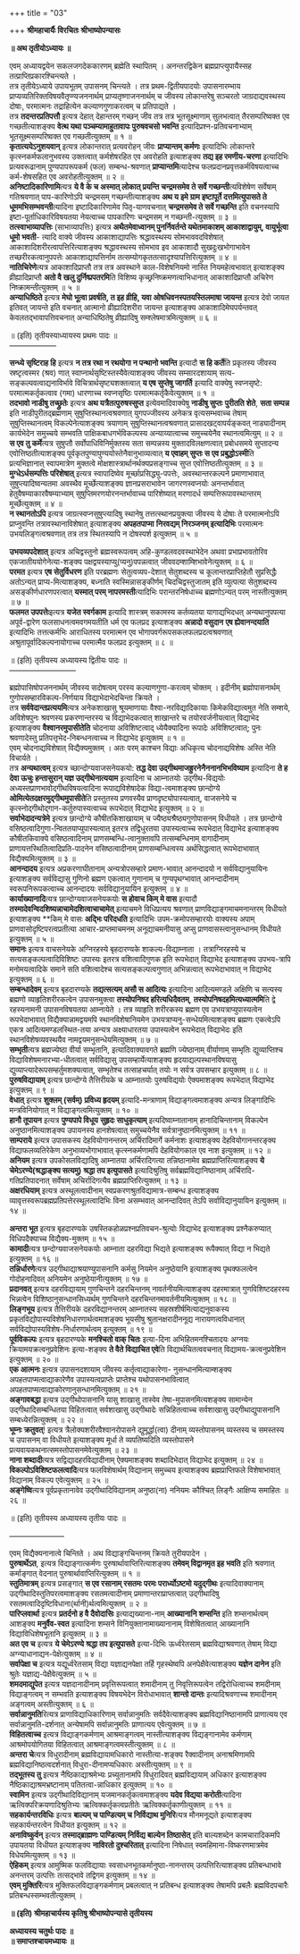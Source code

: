 +++
title = "03"

+++
**श्रीमहाचार्यैः विरचितः श्रीभाष्योपन्यासः**

**॥ अथ तृतीयोऽध्यायः ॥**

एवम् अध्यायद्वयेन सकलजगदेककारणम् ब्रह्मेति स्थापितम् । अनन्तरद्विकेन ब्रह्मप्राप्त्युपायैस्सह तत्प्राप्तिप्रकारश्चिन्त्यते ।  
तत्र तृतीयेऽध्याये उपायभूतम् उपासनम् चिन्त्यते । तत्र प्रथम-द्वितीयपादयोः उपासनारम्भाय प्राप्यव्यतिरिक्तविषयवैतृप्ण्यजननार्थम् प्राप्यतृष्णाजननार्थम् च जीवस्य लोकान्तरेषु सञ्चरतो जाग्रदाद्यवस्थस्य दोषाः, परमात्मनः तद्राहित्येन कल्याणगुणाकरत्वम् च प्रतिपाद्यते ।  
तत्र **तदन्तरप्रतिपत्तौ** इत्यत्र देहात् देहान्तरम् गच्छन् जीव तत्र तत्र भूतसूक्ष्माणाम् सुलभत्वात् तैरसम्परिष्वक्त एव गच्छतीत्याशङ्क्य **वेत्थ यथा पञ्चम्यामाहुतावापः पुरुषवचसो भवन्ति** इत्यादिप्रश्न-प्रतिवचनाभ्याम् भूतसूक्ष्मसम्परिष्वक्त एव गच्छतीत्युक्तम् ॥ १ ॥  
**कृतात्ययेऽनुशयवान्** इत्यत्र लोकान्तरात् प्रत्यवरोहन् जीवः **प्राप्यान्तम् कर्मणः** इत्यादिभिः लोकान्तरे कृत्स्नकर्मफलानुभवस्य उक्तत्वात् कर्मशेषरहित एव अवरोहति इत्याशङ्क्य **तद्य इह रमणीय-चरणा** इत्यादिभिः प्रत्यवरूढानाम् पुण्यपापरूपकर्म (फल) सम्बन्ध-श्रवणात् **प्राप्यान्तमि**त्यादेश्च फलप्रदानप्रवृत्तकर्मविषयत्वाच्च कर्म-शेषसहित एव अवरोहतीत्युक्तम् ॥ २ ॥  
**अनिष्टादिकारिणामि**त्यत्र **ये वै के च अस्मात् लोकात् प्रयन्ति चन्द्रमसमेव ते सर्वे गच्छन्ती**त्यविशेषेण सर्वेषाम् गतिश्रवणात् पाप-कारिणोऽपि चन्द्रमसम् गच्छन्तीत्याशङ्क्य **अथ य इमे ग्राम इष्टापूर्ते दत्तमित्युपासते ते धूममभिसम्भवन्ती**त्यादिना इष्टादिकारिणामेव पितृ-याणवचनात् **चन्द्रमसमेव ते सर्वे गच्छन्ति** इति वचनस्यापि इष्टा-पूर्ताधिकारिविषयतया नेयत्वाच्च पापकारिणः चन्द्रमसम् न गच्छन्ती-त्युक्तम् ॥ ३ ॥  
**तत्स्वाभाव्यापत्तिः** (साभाव्यापत्तिः) इत्यत्र **अथैतमेवाध्वानम् पुनर्निवर्तन्ते यथेतमाकाशम् आकाशाद्वायुम्, वायुर्भूत्वा धूमो भवती**- त्यादि वाक्ये जीवस्य आकाशाद्यापत्तिः श्रद्धावस्थस्य सोमभाववदविशेषात् आकाशादिशरीरत्वापत्तिरित्याशङ्क्य श्रद्धावस्थस्य सोमभाव इव आकाशादौ सुखदुःखभोगाभावेन तच्छरीरकत्वानुपपत्तेः आकाशाद्यापत्तिर्नाम तत्सम्योगकृततत्सादृश्यापत्तिरित्युक्तम् ॥ ४ ॥  
**नातिचिरेणे**त्यत्र आकाशादिप्राप्तौ तत्र तत्र अवस्थाने काल-विशेषनियमो नास्ति नियमहेत्वभावात् इत्याशङ्क्य व्रीह्यादिप्राप्तौ **अतो वै खलु दुर्निष्प्रपतरमि**ति विशिष्य कृच्छ्रनिष्क्रमणत्वाभिधानात् आकाशादिप्राप्तौ अचिरेण निष्क्रामन्तीत्युक्तम् ॥ ५ ॥  
**अन्याधिष्ठिते** इत्यत्र **मेघो भूत्वा प्रवर्षति, त इह व्रीहि, यवा ओषधिवनस्पतयस्तिलमाषा जायन्त** इत्यत्र देवो जायत इतिवत् जायन्ते इति वचनात् आत्मानो व्रीह्यादिशरीरा जायन्त इत्याशङ्क्य आकाशादिमेघपर्यन्तवत् केवलतद्भावापत्तिवचनात् अन्याधिष्ठितेषु व्रीह्यादिषु सम्श्लेषमात्रमित्युक्तम् ॥ ६ ॥

॥ (इति) तृतीयस्याध्यायस्य प्रथमः पादः ॥  
——————

**सन्ध्ये सृष्टिराह हि** इत्यत्र **न तत्र रथा न रथयोगा न पन्थानो भवन्ति** इत्यादौ **स हि कर्ते**ति प्रकृतस्य जीवस्य स्रष्टृत्वस्मर (श्रव) णात् स्वाप्नार्थसृष्टिस्तस्यैवेत्याशङ्क्य जीवस्य सम्सारदशायाम् सत्य-सङ्कल्पवत्वाद्यनाविर्भावे विचित्रार्थसृष्ट्यशक्तत्वात् **य एष सुप्तेषु जागर्ति** इत्यादि वाक्येषु स्वप्नसृष्टे: परमात्मकर्तृकत्वाव (गमा) धारणाच्च स्वप्नसृष्ठिः परमात्मकर्तृकैवेत्युक्तम् ॥ १ ॥  
**तदभावो नाडीषु तच्छ्रुतेः** इत्यत्र **अथ यत्रैतत्पुरुषस्सुप्त** इत्येवमादिवाक्येषु **नाडीषु सुप्तः** **पुरीतति शेते**, **सता सम्पन्न** इति नाडीपुरीतद्ब्रह्मणाम् सुषुप्तिस्थानत्वश्रवणात् युगपज्जीवस्य अनेकत्र वृत्यसम्भवाच्च तेषाम् सुषुप्तिस्थानत्वम् विकल्पेनेत्याशङ्क्य त्रयाणाम् सुषुप्तिस्थानत्वश्रवणात् प्रासादखट्वापर्यङ्कवत् नाड्यादीनाम् कार्यभेदेन समुच्चये सम्भवति पाक्षिकबाधगर्भविकल्पस्य अन्याय्यात्वाच्च समुच्चयेनैव स्थानत्वमित्युम् ॥ २ ॥  
**स एव तु कर्मे**त्यत्र सुषुप्तौ सर्वोपाधिविनिर्मुक्तस्य सता सम्पन्नस्य मुक्तादविलक्षणत्वात् प्रबोधसमये सुप्तादन्य एवोत्तिष्ठतीत्याशङ्क्य पूर्वकृतपुण्यापुण्ययोस्तेनैवानुभाव्यत्वात् **य एवाहम् सुप्तः स एव प्रबुद्धोऽस्मी**ति प्रत्यभिज्ञानात् स्वापमात्रेण मुक्तत्वे मोक्षशास्त्रार्थानर्थक्यप्रसङ्गाच्च सुप्त एवोत्तिष्ठतीत्युक्तम् ॥ ३ ॥  
**मुग्धेऽर्धसम्पत्तिः परिशेषात्** इत्यत्र स्वापादिष्वेव मूर्च्छाप्रसिद्ध्यु-पपत्तेः, अवस्थान्तरकल्पने प्रमाणाभावात् सुषुप्त्यादिष्वन्यतमा अवस्थैव मूर्च्छेत्याशङ्क्य ज्ञानप्रसराभावेन जागरणस्वप्नयोः अनन्तर्भावात् हेतुवैषम्याकारवैषम्याभ्याम् सुषुप्तिमरणयोरनन्तर्भावाच्च पारिशेष्यात् मरणादर्ध सम्पत्तिरूपावस्थान्तरम् मूर्च्छेत्युक्तम् ॥ ४ ॥  
**न स्थानतोऽपि** इत्यत्र जाग्रत्स्वप्नसुषुप्त्यादिषु स्थानेषु तत्तत्स्थानप्रयुक्त्या जीवस्य ये दोषाः ते परमात्मनोऽपि प्राप्नुवन्ति तत्रावस्थानाविशेषात् इत्याशङ्क्य **अपहतपाप्मा** **निरवद्यम् निरञ्जनम् इत्यादिभिः** परमात्मनः उभयलिङ्गत्वश्रवणात् तत्र तत्र स्थितस्यापि न दोषस्पर्श इत्युक्तम् ॥ ५ ॥

**उभयव्यपदेशात्** इत्यत्र अचिद्वस्तुनो ब्रह्मस्वरूपत्वम् अहि-कुण्डलवदवस्थाभेदेन अथवा प्रभाप्रभावतोरिव एकजातीययोगेनेत्या-शङ्क्य पक्षद्वयस्याप्यु(प्यनु)पपन्नत्वात् जीववदम्शाम्शिभावेनेत्युक्तम् ॥ ६ ॥  
**परमत** इत्यत्र **एष सेतुर्विधरण** इति परब्रह्मणः सेतुत्वव्यप-देशात् सेतुशब्दस्य च कूलान्तरप्राप्तिहेतौ सुप्रसिद्धैः अतोऽन्यत् प्राप्य-मित्याशङ्क्य, बध्नाति स्वस्मिन्नासङ्कीर्णम् चिदचिद्वस्तुजातम् इति व्युत्पत्या सेतुशब्दस्य असङ्कीर्णधारणपरत्वात् **यस्मात् परम् नापरमस्ती**त्यादिभिः परान्तरनिषेधाच्च ब्रह्मणोऽन्यत् परम् नास्तीत्युक्तम् ॥ ७ ॥  
**फलमत उपपत्तेः**इत्यत्र **यजेत स्वर्गकाम** इत्यादि शास्त्रम् सकामस्य कर्तव्यतया यागाद्यभिदधत् अन्यथानुपपत्या अपूर्व-द्वारेण फलसाधनत्वमवगमयतीति धर्म एव फलप्रद इत्याशङ्क्य **अन्नादो वसुदान** **एष ह्येवानन्दयाति** इत्यादिभिः तत्तत्कर्मभिः आराधितस्य परमात्मन एव भोगापवर्गरूपसकलफलप्रदत्वश्रवणात् अश्रुतापूर्वादिकल्पनायोगाच्च परमात्मैव फलप्रद इत्युक्तम् ॥ ८ ॥

॥ (इति) तृतीयस्य अध्यायस्य द्वितीयः पादः ॥  
————————–

ब्रह्मोपासिषोपजननार्थम् जीवस्य सदोषत्वम् परस्य कल्याणगुणा-करत्वम् चोक्तम् । इदीनीम् ब्रह्मोपासनार्थम् गुणोपसम्हारविकल्प-निर्णयाय विद्याभेदाभेदचिन्ता क्रियते ।  
तत्र **सर्ववेदान्तप्रत्ययमि**त्यत्र अनेकशाखासु श्रूयमाणायाः वैश्वा-नरविद्यादिकायाः किमेकविद्यात्वमुत नेति सम्शये, अविशेषपुनः श्रवणस्य प्रकरणान्तरस्य च विद्याभेदकत्वात् शाखान्तरे च तयोरवर्जनीयत्वात् विद्याभेद इत्याशङ्क्य **वैश्वानरमुपासीतेति** चोदनाया अविशिष्टत्वाद् ध्येयैक्यादिना रूपादेः अविशिष्टत्वात्; पुनः श्रवणादेस्तु प्रतिपत्तृभेद-निबन्धनत्वाच्च न विद्याभेद इत्युक्तम् ॥ १ ॥  
एवम् चोदनाद्यविशेषात् विद्यैक्यमुक्तम् । अतः परम् काश्चन विद्याः अधिकृत्य चोदनाद्यविशेषः अस्ति नेति विचार्यते ।  
तत्र **अन्यथात्वम्** इत्यत्र च्छान्दोग्यवाजसनेयकयो: **तद्ध देवा उद्गीथमाजह्रुरनेनैननानभिभविष्याम** इत्यादिना **ते ह देवा ऊचुः हन्तासुरान् यज्ञ उद्गीथेनात्ययाम** इत्यादिना च आम्नातयोः उद्गीथ-विद्ययोः अध्यस्तप्राणभावोद्गीथविषयत्वादिना रूपाद्यविशेषादेक विद्या-त्वमाशङ्क्य छान्दोग्ये **ओमित्येतदक्षरमुद्गीथमुपासीते**ति प्रस्तुतस्य प्रणवस्यैव प्राणदृष्ट्योपास्यत्वात्, वाजसनेये च कृत्स्नोद्गीथोद्गान-कर्तुरुपास्यत्वाच्च रूपभेदात् विद्याभेद इत्युक्तम् ॥ २ ॥  
**सर्वाभेदादन्यत्रेमे** इत्यत्र छान्दोग्ये कौषीतकिशाखायाम् च ज्यैष्ठ्यश्रैष्ठ्यगुणोपासनम् विधीयते । तत्र छान्दोग्ये वसिष्ठत्वादिगुणा-न्विततयाप्युपास्यत्वात् इतरत्र तद्विधुरतया उपास्यत्वाच्च रूपभेदात् विद्याभेद इत्याशङ्क्य कौषीतकिवाक्ये वसिष्ठत्वादिनाम् प्राणसम्बन्धि-त्वानुक्तावपि तत्सम्बन्धिनाम् वागादीनाम् प्राणायत्तस्थितित्वादिप्रति-पादनेन वसिष्ठत्वादीनाम् प्राणसम्बन्धित्वस्य अर्थसिद्धत्वात् रूपभेदाभावात् विद्यैक्यमित्युक्तम् ॥ ३ ॥  
**आनन्दादय** इत्यत्र अप्रकरणाघीतानाम् अन्यत्रोपसम्हारे प्रमाण-भावात् आनन्दादयो न सर्वविद्यानुयायिनः इत्याशङ्क्य सर्वविद्यासु गुणिनो ब्रह्मण एकत्वात् गुणानाम् च गुण्यपृथग्भावात् आनन्दादीनाम् स्वरूपनिरूपकत्वाच्च आनन्दादयः सर्वविद्यानुयायिन इत्युक्तम् ॥ ४ ॥  
**कार्याख्यानादि**त्यत्र छान्दोग्यवाजसनेयकयोः **स होवाच किम् मे वास** इत्यादौ **तस्मादेवन्विदशिष्यन्नाचामेदशित्वाचाचामेत्** इत्याचमने विधिप्रत्यय श्रवणात् प्राणविद्याङ्गमाचमनान्तरम् विधीयते इत्याशङ्क्य **किम् मे वासः **अद्भिः परिदधति** इत्यादिभिः उपम-क्रमोपसम्हारयोः वाक्यस्य अपाम् प्राणवासोदृष्टिपरत्वप्रतीत्या आचार-प्राप्तमाचमनम् अनूद्याचमनीयासु अप्सु प्राणवासस्त्वानुसन्धानम् विधीयते इत्युक्तम् ॥ ५ ॥  
**समानः** इत्यत्र वाचसनेयके अग्निरहस्ये बृहदारण्यके शाकल्य-विद्याम्नाता । तत्राग्निरहस्ये च सत्यसङ्कल्पत्वादिविशिष्टः उपास्यः इतरत्र वशित्वादिगुणक इति रूपभेदात् विद्याभेद इत्याशङ्क्य उपभय-त्रापि मनोमयत्वादिके समाने सति वशित्वादेश्च सत्यसङ्कल्पत्वगुणात् अभिन्नत्वात् रूपभेदाभावात् न विद्याभेद इत्युक्तम् ॥ ६ ॥  
**सम्बन्धादेवम्** इत्यत्र बृहदारण्यके **तद्यत्सत्यम् असौ स आदित्यः** इत्यादिना आदित्यमण्डले अक्षिणि च सत्यस्य ब्रह्मणो व्याहृतिशरीरकत्वेन उपासनमुक्त्वा **तस्योपनिषद हरित्यधिदैवतम्**, **तस्योपनिषदहमित्यध्यात्ममि**ति द्वे रहस्यनामनी उपासनविषयतया आम्नायेते । तत्र व्याहृति शरीरकस्य ब्रह्मण एव उभयत्राप्युपास्यत्वेन रूपभेदाभावात् विद्यैक्यान्नामद्वयमपि स्थानविशेषानियमेन उभयत्राप्यनु-सन्धेयमित्याशङ्क्य ब्रह्मणः एकत्वेऽपि एकत्र आदित्यमण्डलस्थित-तया अन्यत्र अक्ष्याधारतया उपास्यत्वेन रूपभेदात् विद्याभेदः इति स्थानविशेषव्यवस्थयैव नामद्वयमनुसन्धेयमित्युक्तम् ॥ ७ ॥  
**सम्भृती**त्यत्र ब्रह्मज्येष्ठा वीर्या सम्भृतानि, इत्यादिवाक्यावगते ब्रह्मणि ज्येष्ठानाम् वीर्याणाम् सम्भृतिः द्युव्याप्तिश्च विद्याविशेषमनारभ्या-धीतत्वात् सर्वविद्यासु उपसम्हार्येत्याशङ्क्य हृदयाद्यल्पस्थानविषयासु द्युव्याप्त्यादेरूपसम्हर्तुमशक्यत्वात्, सम्भृतेश्च तत्साहचर्यात् तयोः न सर्वत्र उपसम्हार इत्युक्तम् ॥ ८ ॥  
**पुरुषविद्यायाम्** इत्यत्र छान्दोग्ये तैत्तिरीयके च आम्नातयोः पुरुषविद्ययोः ऐक्यमाशङ्क्य रूपभेदात् विद्याभेद इत्युक्तम् ॥ ९ ॥  
**वेधात्** इत्यत्र **शुक्लम् (सर्वम्) प्रविध्य हृदयम्** इत्यादि-मन्त्राणाम् विद्याङ्गत्वमाशङ्क्य अन्यत्र लिङ्गादिभिः मन्त्रविनियोगात् न विद्याङ्गत्वमित्युक्तम् ॥ १० ॥  
**हानौ तूपायन** इत्यत्र **पुण्यपापे विधूय** **सुहृदः साधुकृत्याम्** इत्यदिष्वाम्नातानाम् हानादिचिन्तानाम् विकल्पेन अनुष्ठानमित्याशङ्क्य उपायनस्य हानशेषत्वात् समुच्चयेनैव सर्वत्रानुष्ठानमित्युक्तम् ॥ ११ ॥  
**साम्पराये** इत्यत्र उपासकस्य देहवियोगानन्तरम् अर्चिरादिमार्गे कर्मनाशः इत्याशङ्क्य देहवियोगानन्तरङ्क्य विद्याफलव्यतिरेकेण अनुभाव्यभोगाभावात् कृत्स्नकर्मणामपि देहवियोगकाल एव नाश इत्युक्तम् ॥ १२ ॥  
**अनियम** इत्यत्र उपकोसलविद्यादिषु आम्नातया अर्चिरादिगत्या तन्निष्ठानामेव ब्रह्मप्राप्तिरित्याशङ्क्य **ये चेमेऽरण्ये(श्रद्धाङ्क्य सत्यमु) श्रद्धा तप इत्युपासते** इत्यादिश्रुतिषु सर्वब्रह्मविद्यानिष्ठानाम् अर्चिरादि-गतिप्रतिपादनात् सर्वेषाम् अचिर्रादिगत्यैव ब्रह्मप्राप्तिरित्युक्तम् ॥ १३ ॥  
**अक्षरधियाम्** इत्यत्र अस्थूलत्वादीनाम् स्वप्रकरणश्रुतविद्यामात्र-सम्बन्ध इत्याशङ्क्य व्यावृत्तस्वरूपब्रह्मप्रतिपत्तेरस्थूलत्वादिभिः विना असम्भवात् आनन्दादिवत् तेऽपि सर्वाविद्यानुयायिन इत्युक्तम् ॥ १४ ॥

**अन्तरा भूत** इत्यत्र बृहदारण्यके उषस्तिकहोळप्रश्नप्रतिवचन-श्रुत्योः विद्याभेद इत्याशङ्क्य प्रश्नैकरुप्यात् विधिपदैक्याच्च विद्यैक्य-मुक्तम् ॥ १५ ॥  
**कामादी**त्यत्र छन्दोग्यवाजसनेयकयोः आम्नाता दहरविद्या भिद्यते इत्याशङ्क्य रूपैक्यात् विद्या न भिद्यते इत्युक्तम् ॥ १६ ॥  
**तन्निर्धारणे**त्यत्र उद्गीथाद्याश्रयाण्युपासनानि कर्मसु नियमेन अनुष्ठेयानि इत्याशङ्क्य पृथक्फलत्वेन गोदोहनादिवत् अनियमेन अनुष्ठेयानीत्युक्तम् ॥ १७ ॥  
**प्रदानवत्** इत्यत्र दहरविद्यायाम् गुणचिन्तने दहरचिन्तनम् नावर्तनीयमित्याशङ्क्य दहरमात्रात् गुणविशिष्टदहरस्य भिन्नत्वेन विशिष्ठानुसन्धानसिध्यर्थम् गुणचिन्तने दहरचिन्तनमावर्तनीयमित्युक्तम् ॥ १८ ॥  
**लिङ्गभूय** इत्यत्र तैत्तिरीयके दहरविद्यानन्तरम् आम्नातस्य सहस्रशीर्षमित्याद्यनुवाकस्य प्रकृतविद्योपास्यविशेषनिधारणार्थत्वमाशङ्क्य भूयसीषु श्रुतानक्षरादीननूद्य नारायणत्वविधानात् सर्वविद्योपास्यविशेष-निर्धारणार्थत्वम् इत्युक्तम् ॥ १९ ॥  
**पूर्वविकल्पः** इत्यत्र बृहदारण्यके **मनश्चितो वाक् चितः** इत्या-दिना अभिहितमनश्चितादयः अग्नयः क्रियामयक्रत्वनुप्रवेशिनः इत्या-शङ्क्य **ते वैते विद्याचित एवे**ति विद्यार्थचितत्ववचनात् विद्यामय-क्रत्वनुप्रवेशिन इत्युक्तम् ॥ २० ॥  
**एक आत्मनः** इत्यत्र उपासनदशायाम् जीवस्य कर्तृत्वाद्याकारेणा- नुसन्धानमित्याम्शङ्क्य अपहतपाप्मत्वाद्याकारेणैव उपास्यत्वप्राप्तेः प्राप्तेश्च यथोपासनभावित्वात् अपहतपाप्मत्वाद्याकोरणानुसन्धानमित्युक्तम् ॥ २१ ॥  
**अङ्गावबद्धा** इत्यत्र उद्गीथोपासनानि यासु शाखासु तास्वेव तेषा-मुपासनमित्यशङ्क्य सामान्येन उद्गीथादिसम्बन्धितया विहितत्वात् सर्वशाखासु उद्गीथादेः सन्निहितत्वाच्च सर्वशाखासु उद्गीथाद्युपासनानि सम्बध्येरन्नित्युक्तम् ॥ २२ ॥  
**भूम्नः क्रतुवत्**! इत्यत्र त्रैलोक्यशरीरवैश्वानरोपासने द्युमूर्द्धा(त्वा) दीनाम् व्यस्तोपासनम् व्यस्तस्य च समस्तस्य च उपासनम् वा विधीयते इत्याशङ्क्य मूर्धा ते व्यपतिष्यदिति व्यस्तोपासने प्रत्यवायकथनात्समस्तोपासनमेवेत्युक्तम् ॥ २३ ॥  
**नाना शब्दादी**त्यत्र सद्विद्यादहरविद्यादीनाम् ऐक्यमाशङ्क्य शब्दादिभेदात् विद्याभेद इत्युक्तम् ॥ २४ ॥  
**विकल्पोऽविशिष्टफलत्वादि**त्यत्र फलविशेषार्थम् विद्यानाम् समुच्चय इत्याशङ्क्य ब्रह्मप्राप्तिफले विशेषाभावात् विद्यानाम् विकल्प एवेत्युक्तम् ॥ २५ ॥  
**अङ्गेष्वि**त्यत्र पूर्वप्रकृतानावेव उद्गीथादिविद्यानाम् अनुष्ठा(ना) ननियमः कौश्चित् लिङ्गैः आक्षिप्य समाहितः ॥ २६ ॥

॥ (इति) तृतीयस्य अध्यायस्य तृतीयः पादः ॥

———————

एवम् विद्यैक्यनानात्वे चिन्तिते । अथ विद्याङ्गचिन्तनम् क्रियते तुरीयपादेन ।  
**पुरुषार्थेऽत**, इत्यत्र विद्याङ्गात्कर्मणः पुरुषार्थावाप्तिरित्याशङ्क्य **तमेवम् विद्वानमृत इह भवति** इति श्रवणात् कर्माङ्गात् वेदनात् पुरुषार्थावाप्तिरित्युक्तम् ॥ १ ॥  
**स्तुतिमात्रम्** इत्यत्र प्रसङ्गात् **स एव रसानाम् रसतमः परमः परार्ध्योऽष्टमो यदुद्गीथः** इत्यादिवाक्यानाम् उद्गीथादिस्तुतिपरत्वमाशङ्क्य रसतमत्वादीनाम् प्रमाणान्तराप्राप्तत्वात् उद्गीथादिषु रसतमत्वादिदृष्टिविधाना(र्थानी)र्थत्वमित्युक्तम् ॥ २ ॥  
**पारिप्लवार्था** इत्यत्र **प्रतर्दनो ह वै दैवोदासिः** इत्याद्यख्याना-नाम् **आख्यानानि शम्सन्ति** इति शम्सनार्थत्वम् आशङ्क्य **मनुर्वैव-स्वत** इत्यादिना शम्सने विनियुक्तानामाख्यानानाम् विशेषितत्वात् आख्यानानि विद्याविधिशेषभूतानि इत्युक्तम् ॥ ३ ॥  
**अत एव च** इत्यत्र **ये चेमेऽरण्ये श्रद्धा तप इत्युपासते** इत्या-दिभिः ऊर्ध्वरेतसाम् ब्रह्मविद्याश्रवणात् तेषाम् विद्या अग्न्याधानाद्यन-पेक्षेत्युक्तम् ॥ ४ ॥  
**सर्वापेक्षा च** इत्यत्र यद्यूर्ध्वरेतसाम् विद्या यज्ञाद्यनपेक्षा तर्हि गृहस्थेष्वपि अनपेक्षैवेत्याशङ्क्य **यज्ञेन दानेन** इति श्रुतेः यज्ञाद्य-पेक्षैवेत्युक्तम् ॥ ५ ॥  
**शमदमाद्युपेत** इत्यत्र यज्ञदानादीनाम् प्रवृत्तिरूपत्वात् शमादीनाम् तु निवृत्तिरूपत्वेन तद्विरोधित्वाच्च शमदीनाम् विद्याङ्गत्वम् न सम्भवति इत्याशङ्क्य विषयभेदेन विरोधाभावात् **शान्तो दान्तः** इत्यादिश्रवणाच्च शमादीनाम् अङ्गत्वम् अस्तीत्युक्तम् ॥ ६ ॥  
**सर्वान्नानुमति**रित्यत्र प्राणाविद्याधिकारिणाम् सर्वान्नानुमतिः सर्वदैवेत्याशङ्क्य ब्रह्मविद्यानिष्ठानामपि प्राणात्यय एव सर्वान्नानुमति-दर्शनात् अन्येषामपि सर्वान्नानुमतिः प्राणात्यय एवेत्युक्तम् ॥ ७ ॥  
**विहितत्वाच्च** इत्यत्र विद्याङ्गकर्मणाम् आश्रमाङ्गत्वम् नास्तीत्याशङ्क्य विद्यङ्गानामेव कर्मणाम् आश्रमोपयोगितया विहितत्वात् आश्रमाङ्गत्वमस्तीत्युक्तम् ॥ ८ ॥  
**अन्तरा चे**त्यत्र विधुरादीनाम् ब्रह्मविद्यायामधिकारो नास्तीत्या-शङ्क्य रैक्वादीनाम् अनाश्रमिणामपि ब्रह्मविद्यानिष्ठत्वदर्शनात् विधुरा-दीनामप्यधिकारः अस्तीत्युक्तम् ॥ ९ ॥  
**तद्भूतस्य तु** इत्यत्र नैष्ठिकाद्याश्रमेभ्यः प्रच्युतानामपि विधुरादिवत् ब्रह्मविद्यायाम् अधिकार इत्याशङ्क्य नैष्ठिकाद्याश्रमभ्रष्टानाम् पतितत्वा-न्नाधिकार इत्युक्तम् ॥ १० ॥  
**स्वामिन** इत्यत्र उद्गीथादिविद्यानाम् यजमानकर्तृकत्वमाशङ्क्य **यदेव विद्यया करोती**त्यादिना ऋत्विक्परिक्रयणादिश्रुतिभ्यः ऋत्विक्कर्तृकत्वप्रतीतेः ऋत्विक्कर्तृकाणीत्युक्तम् ॥ ११ ॥  
**सहकार्यन्तरविधिः** इत्यत्र **बाल्यम् च पाण्डित्यम् च निर्विद्याथ मुनिरि**त्यत्र मौनमनूद्यते इत्याशङ्क्य सहकार्यन्तरत्वेन विधीयत इत्युक्तम् ॥ १२ ॥  
**अनाविष्कुर्वन्** इत्यत्र **तस्माद्ब्राह्मणः पाण्डित्यम् निर्विद्य बाल्येन तिष्ठासेत्** इति बाल्यशब्देन कामचारादिकमपि उपायतया विधीयत इत्याशङ्क्य **नाविरतो दुश्चरितात्** इत्यादिना निषेधात् स्वमहिमाना-विष्करणमात्रमेव विधेयमित्युक्तम् ॥ १३ ॥  
**ऐहिकम्** इत्यत्र आमुष्मिक फलविद्यायाः स्वसाधनभूतकर्मानुष्ठा-नानन्तरम् उत्पत्तिरित्याशङ्क्य प्रतिबन्धाभावे अनन्तरम् उत्पत्तिः तत्सद्भावे तद्विगम इत्युक्तम् ॥ १४ ॥  
**एवम् मुक्तिरि**त्यत्र मुक्तिफलविद्याङ्गकर्मणाम् प्रबलत्वात् न प्रतिबन्ध इत्याशङ्क्य तेषामपि प्रबलैः ब्रह्मविदपचारैः प्रतिबन्धस्सम्भवतीत्युक्तम् ।

**॥ (इति) श्रीमहाचार्यस्य कृतिषु श्रीभाष्योपन्यासे तृतीयस्य**

**अध्यायस्य चतुर्थः पादः ॥**  
**॥ समाप्तश्चायमध्यायः ॥**
